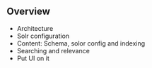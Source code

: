 ## Overview

* Architecture
* Solr configuration
* Content: Schema, solor config and indexing
* Searching and relevance
* Put UI on it
